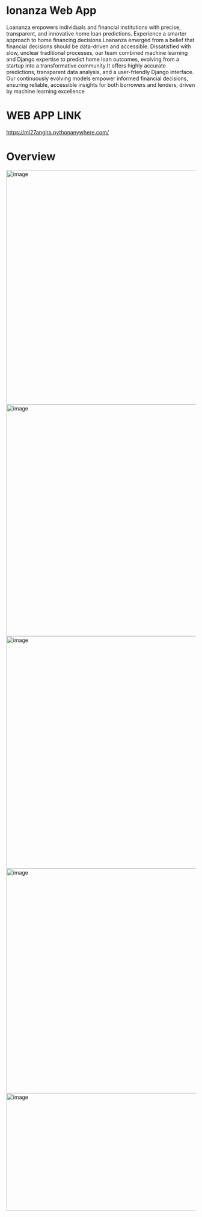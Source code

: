 # lonanza Web App
Loananza empowers individuals and financial institutions with precise, transparent, and innovative home loan predictions. Experience a smarter approach to home financing decisions.Loananza emerged from a belief that financial decisions should be data-driven and accessible. Dissatisfied with slow, unclear traditional processes, our team combined machine learning and Django expertise to predict home loan outcomes, evolving from a startup into a transformative community.It offers highly accurate predictions, transparent data analysis, and a user-friendly Django interface. Our continuously evolving models empower informed financial decisions, ensuring reliable, accessible insights for both borrowers and lenders, driven by machine learning excellence

# WEB APP LINK
https://ml27angira.pythonanywhere.com/

# Overview
<img width="1349" height="622" alt="image" src="https://github.com/user-attachments/assets/d3d37dd7-68fe-494b-8ffb-e08161d0384f" />
<img width="1348" height="615" alt="image" src="https://github.com/user-attachments/assets/cc8a4e66-4d18-4093-bc68-e8342638f369" />
<img width="1345" height="617" alt="image" src="https://github.com/user-attachments/assets/f3d183d6-29c1-4360-ae97-8a30e5991d61" />
<img width="1352" height="596" alt="image" src="https://github.com/user-attachments/assets/5856f9f4-0d00-42a5-8114-4d7cd3270d91" />
<img width="1352" height="312" alt="image" src="https://github.com/user-attachments/assets/f588b561-0fc8-4856-960e-38a89e27689b" />



